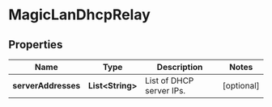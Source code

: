 

# MagicLanDhcpRelay


## Properties

| Name | Type | Description | Notes |
|------------ | ------------- | ------------- | -------------|
|**serverAddresses** | **List&lt;String&gt;** | List of DHCP server IPs. |  [optional] |



